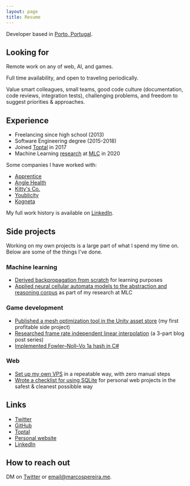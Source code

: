 ```yaml
---
layout: page
title: Resume
---
```


Developer based in [Porto, Portugal](https://goo.gl/maps/AAJhJkfqMChWV19s6).

## Looking for

Remote work on any of web, AI, and games.

Full time availability, and open to traveling periodically.

Value smart colleagues, small teams, good code culture (documentation, code reviews, integration tests), challenging problems, and freedom to suggest priorities & approaches.

## Experience

- Freelancing since high school (2013)
- Software Engineering degree (2015-2018)
- Joined [Toptal](https://www.toptal.com/resume/marcos-pereira) in 2017
- Machine Learning [research](https://marcospereira.me/2020/11/01/ml-collective-arc/) at [MLC](http://mlcollective.org/) in 2020

Some companies I have worked with:

- [Apprentice](https://www.apprentice.io/)
- [Angle Health](https://www.anglehealth.com/)
- [Kitty's Co.](https://www.kittys.co/)
- [Youblicity](https://youblicity.com/)
- [Kogneta](https://kogneta.com/)

My full work history is available on [LinkedIn](https://www.linkedin.com/in/marcosrafaelpereira/).

## Side projects

Working on my own projects is a large part of what I spend my time on. Below are some of the things I've done.

### Machine learning

- [Derived backpropagation from scratch](https://marcospereira.me/2022/08/18/backpropagation-from-scratch/) for learning purposes
- [Applied neural cellular automata models to the abstraction and reasoning corpus](https://marcospereira.me/2020/11/01/ml-collective-arc/) as part of my research at MLC

### Game development

- [Published a mesh optimization tool in the Unity asset store](https://marcospereira.me/2022/01/10/i-just-published-polygon-reducer-on-the-unity-asset-store/) (my first profitable side project)
- [Researched frame rate independent linear interpolation](https://marcospereira.me/2022/08/24/lerp-how-to-frame-rate-independent/) (a 3-part blog post series)
- [Implemented Fowler–Noll–Vo 1a hash in C#](https://marcospereira.me/2022/05/10/a-simple-hash-for-perlin-noise/)

### Web

- [Set up my own VPS](https://marcospereira.me/2023/03/13/vps/) in a repeatable way, with zero manual steps
- [Wrote a checklist for using SQLite](https://marcospereira.me/2023/02/14/checklist-for-sqlite/) for personal web projects in the safest & cleanest possibble way

## Links

- [Twitter](https://twitter.com/voxelbased)
- [GitHub](https://github.com/marcospgp)
- [Toptal](https://www.toptal.com/resume/marcos-pereira)
- [Personal website](https://marcospereira.me/)
- [LinkedIn](https://www.linkedin.com/in/marcosrafaelpereira/)

## How to reach out

DM on [Twitter](https://twitter.com/voxelbased) or <email@marcospereira.me>.

